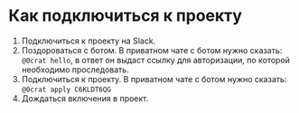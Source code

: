 # Как подключиться к проекту

1. Подключиться к проекту на Slack.
1. Поздороваться с ботом.
   В приватном чате с ботом нужно сказать:
   `@0crat hello`,
   в ответ он выдаст ссылку для авторизации, по которой необходимо проследовать.
1. Подключиться к проекту.
   В приватном чате с ботом нужно сказать:
   `@0crat apply C6KLDT6QG`
1. Дождаться включения в проект.
